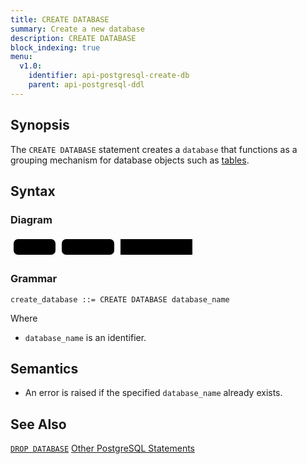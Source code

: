 ```yaml
---
title: CREATE DATABASE
summary: Create a new database
description: CREATE DATABASE
block_indexing: true
menu:
  v1.0:
    identifier: api-postgresql-create-db
    parent: api-postgresql-ddl
---
```


## Synopsis
The `CREATE DATABASE` statement creates a `database` that functions as a grouping mechanism for database objects such as [tables](../ddl_create_table).

## Syntax

### Diagram

<svg class="rrdiagram" version="1.1" xmlns:xlink="http://www.w3.org/1999/xlink" xmlns="http://www.w3.org/2000/svg" width="296" height="35" viewbox="0 0 296 35"><path class="connector" d="M0 22h5m67 0h10m84 0h10m115 0h5"/><rect class="literal" x="5" y="5" width="67" height="25" rx="7"/><text class="text" x="15" y="22">CREATE</text><rect class="literal" x="82" y="5" width="84" height="25" rx="7"/><text class="text" x="92" y="22">DATABASE</text><a xlink:href="../grammar_diagrams#database-name"><rect class="rule" x="176" y="5" width="115" height="25"/><text class="text" x="186" y="22">database_name</text></a></svg>

### Grammar
```
create_database ::= CREATE DATABASE database_name
```
Where

- `database_name` is an identifier.

## Semantics

- An error is raised if the specified `database_name` already exists.

## See Also
[`DROP DATABASE`](../ddl_drop_database)
[Other PostgreSQL Statements](..)
